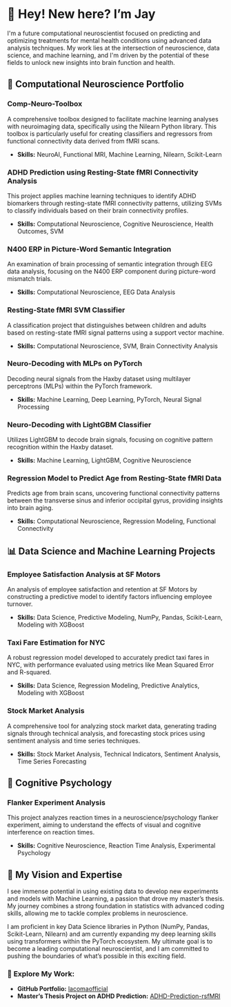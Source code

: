 # 👋 Hey! New here? I’m Jay

I'm a future computational neuroscientist focused on predicting and optimizing treatments for mental health conditions using advanced data analysis techniques. My work lies at the intersection of neuroscience, data science, and machine learning, and I'm driven by the potential of these fields to unlock new insights into brain function and health.

## 🧠 **Computational Neuroscience Portfolio** 

### **Comp-Neuro-Toolbox** 
A comprehensive toolbox designed to facilitate machine learning analyses with neuroimaging data, specifically using the Nilearn Python library. This toolbox is particularly useful for creating classifiers and regressors from functional connectivity data derived from fMRI scans.

- **Skills:** NeuroAI, Functional MRI, Machine Learning, Nilearn, Scikit-Learn

### **ADHD Prediction using Resting-State fMRI Connectivity Analysis** 
This project applies machine learning techniques to identify ADHD biomarkers through resting-state fMRI connectivity patterns, utilizing SVMs to classify individuals based on their brain connectivity profiles.

- **Skills:** Computational Neuroscience, Cognitive Neuroscience, Health Outcomes, SVM 

### **N400 ERP in Picture-Word Semantic Integration**
An examination of brain processing of semantic integration through EEG data analysis, focusing on the N400 ERP component during picture-word mismatch trials.

- **Skills:** Computational Neuroscience, EEG Data Analysis

### **Resting-State fMRI SVM Classifier**
A classification project that distinguishes between children and adults based on resting-state fMRI signal patterns using a support vector machine.

- **Skills:** Computational Neuroscience, SVM, Brain Connectivity Analysis

### **Neuro-Decoding with MLPs on PyTorch**
Decoding neural signals from the Haxby dataset using multilayer perceptrons (MLPs) within the PyTorch framework.

- **Skills:** Machine Learning, Deep Learning, PyTorch, Neural Signal Processing

### **Neuro-Decoding with LightGBM Classifier**
Utilizes LightGBM to decode brain signals, focusing on cognitive pattern recognition within the Haxby dataset.

- **Skills:** Machine Learning, LightGBM, Cognitive Neuroscience

### **Regression Model to Predict Age from Resting-State fMRI Data**
Predicts age from brain scans, uncovering functional connectivity patterns between the transverse sinus and inferior occipital gyrus, providing insights into brain aging.

- **Skills:** Computational Neuroscience, Regression Modeling, Functional Connectivity

## 📊 **Data Science and Machine Learning Projects**

### **Employee Satisfaction Analysis at SF Motors**
An analysis of employee satisfaction and retention at SF Motors by constructing a predictive model to identify factors influencing employee turnover. 

- **Skills:** Data Science, Predictive Modeling, NumPy, Pandas, Scikit-Learn, Modeling with XGBoost

### **Taxi Fare Estimation for NYC**
A robust regression model developed to accurately predict taxi fares in NYC, with performance evaluated using metrics like Mean Squared Error and R-squared. 

- **Skills:** Data Science, Regression Modeling, Predictive Analytics, Modeling with XGBoost

### **Stock Market Analysis**
A comprehensive tool for analyzing stock market data, generating trading signals through technical analysis, and forecasting stock prices using sentiment analysis and time series techniques.

- **Skills:** Stock Market Analysis, Technical Indicators, Sentiment Analysis, Time Series Forecasting

## 🧠 **Cognitive Psychology**

### **Flanker Experiment Analysis**
This project analyzes reaction times in a neuroscience/psychology flanker experiment, aiming to understand the effects of visual and cognitive interference on reaction times.

- **Skills:** Cognitive Neuroscience, Reaction Time Analysis, Experimental Psychology

## 🌟 **My Vision and Expertise**

I see immense potential in using existing data to develop new experiments and models with Machine Learning, a passion that drove my master’s thesis. My journey combines a strong foundation in statistics with advanced coding skills, allowing me to tackle complex problems in neuroscience.

I am proficient in key Data Science libraries in Python (NumPy, Pandas, Scikit-Learn, Nilearn) and am currently expanding my deep learning skills using transformers within the PyTorch ecosystem. My ultimate goal is to become a leading computational neuroscientist, and I am committed to pushing the boundaries of what’s possible in this exciting field.

### 🔗 **Explore My Work:**
- **GitHub Portfolio:** [lacomaofficial](https://github.com/lacomaofficial)
- **Master’s Thesis Project on ADHD Prediction:** [ADHD-Prediction-rsfMRI](https://github.com/lacomaofficial/ADHD-Prediction-rsfMRI)

